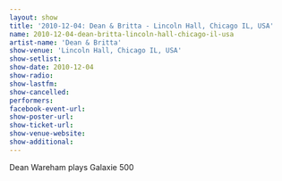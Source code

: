 ```yaml
---
layout: show
title: '2010-12-04: Dean & Britta - Lincoln Hall, Chicago IL, USA'
name: 2010-12-04-dean-britta-lincoln-hall-chicago-il-usa
artist-name: 'Dean & Britta'
show-venue: 'Lincoln Hall, Chicago IL, USA'
show-setlist: 
show-date: 2010-12-04
show-radio: 
show-lastfm: 
show-cancelled: 
performers: 
facebook-event-url: 
show-poster-url: 
show-ticket-url: 
show-venue-website: 
show-additional: 
---
```


Dean Wareham plays Galaxie 500